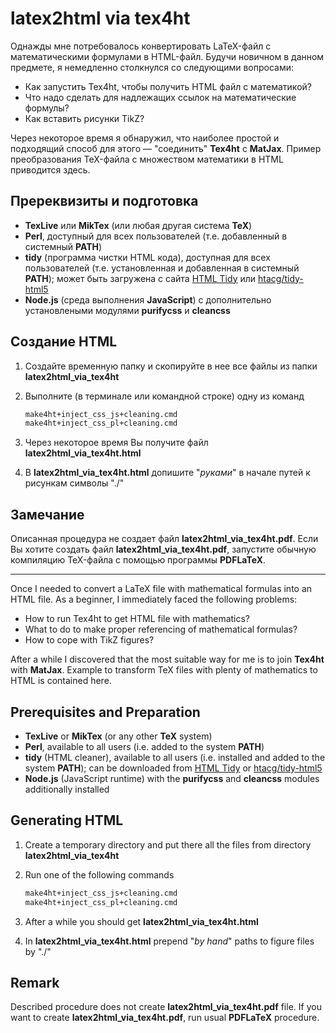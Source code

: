 # latex2html via tex4ht

Однажды мне потребовалось конвертировать LaTeX-файл с математическими формулами в HTML-файл. Будучи новичном в данном предмете, я немедленно столкнулся со следующими вопросами:

* Как запустить Tex4ht, чтобы получить HTML файл с математикой?
* Что надо сделать для надлежащих ссылок на математические формулы?
* Как вставить рисунки TikZ?

Через некоторое время я обнаружил, что наиболее простой и подходящий способ для этого &mdash; "соединить"
**Tex4ht** c **MatJax**. Пример преобразования TeX-файла с множеством математики в HTML приводится здесь.

## Пререквизиты и подготовка

* **TexLive** или **MikTex** (или любая другая система **TeX**)
* **Perl**, доступный для всех пользователей (т.е. добавленный в системный **PATH**)
* **tidy** (программа чистки HTML кода), доступная для всех пользователей (т.е. установленная и добавленная в системный **PATH**); может быть загружена с сайта [HTML Tidy](https://www.html-tidy.org/) или [htacg/tidy-html5](https://github.com/htacg/tidy-html5)
* **Node.js** (среда выполнения **JavaScript**) с дополнительно установлеными модулями **purifycss** и **cleancss**

## Создание HTML

1. Создайте временную папку и скопируйте в нее все файлы из папки **latex2html_via_tex4ht**

2. Выполните (в терминале или командной строке) одну из команд

   ```sh
   make4ht+inject_css_js+cleaning.cmd
   make4ht+inject_css_pl+cleaning.cmd
   ```

3. Через некоторое время Вы получите файл **latex2html_via_tex4ht.html**

4. В **latex2html_via_tex4ht.html** допишите "*руками*" в начале путей к рисункам символы "./"

## Замечание

Описанная процедура не создает файл **latex2html_via_tex4ht.pdf**. Если Вы хотите создать файл **latex2html_via_tex4ht.pdf**, запустите обычную компиляцию TeX-файла с помощью программы **PDFLaTeX**.

---

Once I needed to convert a LaTeX file with mathematical formulas into an HTML file. As a beginner, I immediately faced the following problems:

* How to run Tex4ht to get HTML file with mathematics?
* What to do to make proper referencing of mathematical formulas?
* How to cope with TikZ figures?

After a while I discovered that the most suitable way for me is to join
**Tex4ht** with **MatJax**. Example to transform TeX files with plenty of mathematics to HTML is contained here.

## Prerequisites and Preparation

* **TexLive** or **MikTex** (or any other **TeX** system)
* **Perl**, available to all users (i.e. added to the system **PATH**)
* **tidy** (HTML cleaner), available to all users (i.e. installed and added to the system **PATH**); can be downloaded from [HTML Tidy](https://www.html-tidy.org/) or [htacg/tidy-html5](https://github.com/htacg/tidy-html5)
* **Node.js** (JavaScript runtime) with the **purifycss** and **cleancss** modules additionally installed

## Generating HTML

1. Create a temporary directory and put there all the files from directory **latex2html_via_tex4ht**
2. Run one of the following commands

    ```sh
    make4ht+inject_css_js+cleaning.cmd
    make4ht+inject_css_pl+cleaning.cmd
    ```

3. After a while you should get **latex2html_via_tex4ht.html**
4. In **latex2html_via_tex4ht.html** prepend "*by hand*" paths to figure files by "./"

## Remark

Described procedure does not create **latex2html_via_tex4ht.pdf** file. If you want to create **latex2html_via_tex4ht.pdf**, run usual **PDFLaTeX** procedure.
